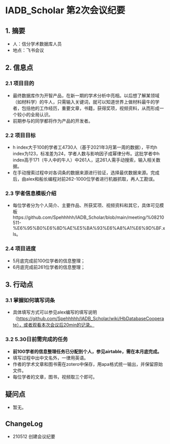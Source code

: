# IADB_Scholar 第2次会议纪要

## 1. 摘要
 
- 人：信分学术数据库人员
- 地点：飞书会议

## 2. 信息点

### 2.1 项目目的

- 最终数据库作为开智产品，在新一期的学术分析中亮相。以后想了解某领域（如材料学）的牛人，只需输入关键词，就可以知道世界上做材料最牛的学者，包括他的工作经历，重要文章，书籍，获得奖项，视频资料，从而形成一个较小的全局认识。
- 前期参与的同学都将作为产品的开发者。


### 2.2 项目目标

- h index大于100的学者工4730人（基于2021年3月第一周的数据），平均h index为123，标准差为24，学者人数与影响因子成幂律分布。这批学者中h index高于171（牛人中的牛人）中261人，这261人需手动搜索，输入相关数据。
- 在手动搜索过程中对各词条的数据来源进行验证，选择最优数据来源。完成后，由alex和船长编程对前262-1000位学者进行机器抓取，再人工勘误。

 

### 2.3 学者信息模板介绍
- 每位学者分为个人简介、主要作品、所获奖项、视频资料和其它，具体可见模板https://github.com/Spehhhhh/IADB_Scholar/blob/main/meeting/%08210511-%E6%95%B0%E6%8D%AE%E5%BA%93%E6%A8%A1%E6%9D%BF.xls。

### 2.4 项目进度

- 5月底完成前100位学者的信息整理；
- 6月底完成前261位学者的信息整理；

## 3. 行动点

### 3.1 掌握如何填写词条

- 具体填写方式可以参见alex编写的填写说明（https://github.com/Spehhhhh/IADB_Scholar/wiki/HbDatabaseCooperate），或者观看本次会议后20min的记录。

### 3.2 5.30日前需完成的任务

- **前100学者的信息整理任务已分配到个人，参见airtable，需在本月底完成。**
- 填写过程中出中文名外，一律用英语。
- 作者的学术文章和图书需在zotero中保存，用apa格式统一输出，并保留原始文件。
- 每位学者的文章，图书，视频取三个即可。
 

## 疑问点

- 暂无。

## ChangeLog

- 210512 创建会议纪要



